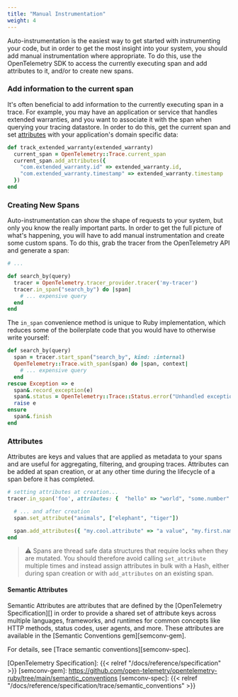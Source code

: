 ```yaml
---
title: "Manual Instrumentation"
weight: 4
---
```


Auto-instrumentation is the easiest way to get started with instrumenting your code, but in order to get the most insight into your system, you should add manual instrumentation where appropriate.
To do this, use the OpenTelemetry SDK to access the currently executing span and add attributes to it, and/or to create new spans.

### Add information to the current span

It's often beneficial to add information to the currently executing span in a trace.
For example, you may have an application or service that handles extended warranties, and you want to associate it with the span when querying your tracing datastore.
In order to do this, get the current span and set [attributes](#attributes) with your application's domain specific data:

```ruby
def track_extended_warranty(extended_warranty)
  current_span = OpenTelemetry::Trace.current_span
  current_span.add_attributes({
    "com.extended_warranty.id" => extended_warranty.id,
    "com.extended_warranty.timestamp" => extended_warranty.timestamp
  })
end
```

### Creating New Spans

Auto-instrumentation can show the shape of requests to your system, but only you know the really important parts.
In order to get the full picture of what's happening, you will have to add manual instrumentation and create some custom spans.
To do this, grab the tracer from the OpenTelemetry API and generate a span:

```ruby
# ...

def search_by(query)
  tracer = OpenTelemetry.tracer_provider.tracer('my-tracer')
  tracer.in_span("search_by") do |span|
    # ... expensive query
  end
end
```

The `in_span` convenience method is unique to Ruby implementation, which reduces some of the boilerplate code that you would have to otherwise write yourself:

```ruby
def search_by(query)
  span = tracer.start_span("search_by", kind: :internal)
  OpenTelemetry::Trace.with_span(span) do |span, context|
    # ... expensive query
  end
rescue Exception => e
  span&.record_exception(e)
  span&.status = OpenTelemetry::Trace::Status.error("Unhandled exception of type: #{e.class}")
  raise e
ensure
  span&.finish
end
```

### Attributes

Attributes are keys and values that are applied as metadata to your spans and are useful for aggregating, filtering, and grouping traces. Attributes can be added at span creation, or at any other time during the lifecycle of a span before it has completed.

```ruby
# setting attributes at creation...
tracer.in_span('foo', attributes: {  "hello" => "world", "some.number" => 1024, "tags" => [ "bugs", "won't fix" ] }, kind: :internal) do |span|

  # ... and after creation
  span.set_attribute("animals", ["elephant", "tiger"])

  span.add_attributes({ "my.cool.attribute" => "a value", "my.first.name" => "Oscar" })
end
```

> &#9888; Spans are thread safe data structures that require locks when they are mutated.
> You should therefore avoid calling `set_attribute` multiple times and instead assign attributes in bulk with a Hash, either during span creation or with `add_attributes` on an existing span.

#### Semantic Attributes

Semantic Attributes are attributes that are defined by the [OpenTelemetry Specification][] in order to provide a shared set of attribute keys across multiple languages, frameworks, and runtimes for common concepts like HTTP methods, status codes, user agents, and more. These attributes are available in the [Semantic Conventions gem][semconv-gem].

For details, see [Trace semantic conventions][semconv-spec].

[OpenTelemetry Specification]: {{< relref "/docs/reference/specification" >}}
[semconv-gem]: https://github.com/open-telemetry/opentelemetry-ruby/tree/main/semantic_conventions
[semconv-spec]: {{< relref "/docs/reference/specification/trace/semantic_conventions" >}}
